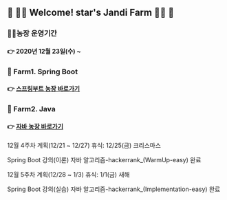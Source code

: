

## :green_heart: :woman_farmer: Welcome! star's Jandi Farm​ :woman_farmer: :green_heart:





### :woman_farmer:농장 운영기간

#### 					:point_right: 2020년 12월 23일(수) ~ 





### :seedling: Farm1. Spring Boot

#### 					:point_right: [스프링부트 농장 바로가기](https://github.com/jandifarm/starsJandi/tree/main/hello-spring) 





### :seedling: Farm2. Java

#### 					:point_right: [자바 농장 바로가기]() 


12월 4주차 계획(12/21 ~ 12/27)
휴식: 12/25(금) 크리스마스

Spring Boot 강의(이론)
자바 알고리즘-hackerrank_(WarmUp-easy) 완료


12월 5주차 계획(12/28 ~ 1/3)
휴식: 1/1(금) 새해

Spring Boot 강의(실습)
자바 알고리즘-hackerrank_(Implementation-easy) 완료
